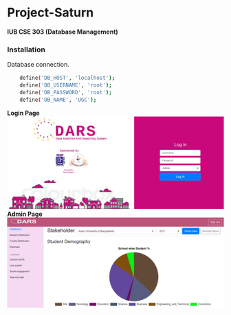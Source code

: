 # Project-Saturn
**IUB CSE 303 (Database Management)**
### Installation
Database connection.

```sh
    define('DB_HOST', 'localhost');
    define('DB_USERNAME', 'root');
    define('DB_PASSWORD', 'root');
    define('DB_NAME', 'UGC');
```
**Login Page**
![alt text](https://github.com/mirsahib/Project-Saturn/blob/master/img/login.png "Login Page")
**Admin Page**
![alt text](https://github.com/mirsahib/Project-Saturn/blob/master/img/admin.png "Admin Page")

